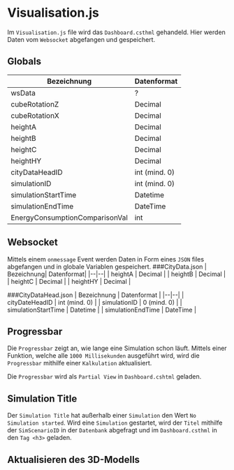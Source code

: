 # Visualisation.js
Im `Visualisation.js` file wird das `Dashboard.csthml` gehandeld. Hier werden Daten vom `Websocket` abgefangen und gespeichert.

## Globals
| Bezeichnung| Datenformat|
|--|--|
| wsData| ?  |
| cubeRotationZ | Decimal  |
| cubeRotationX | Decimal  |
| heightA | Decimal  |
| heightB | Decimal  |
| heightC | Decimal  |
| heightHY | Decimal  |
| cityDataHeadID | int (mind. 0) |
| simulationID | int (mind. 0)  |
| simulationStartTime | Datetime  |
| simulationEndTime | DateTime  |
| EnergyConsumptionComparisonVal | int  |

## Websocket
Mittels einem `onmessage` Event werden Daten in Form eines `JSON` files abgefangen und in globale Variablen gespeichert.
###CityData.json
| Bezeichnung| Datenformat|
|--|--|
| heightA | Decimal  |
| heightB | Decimal  |
| heightC | Decimal  |
| heightHY | Decimal  |

###CityDataHead.json
| Bezeichnung | Datenformat |
|--|--|
| cityDateHeadID | int (mind. 0) |
| simulationID | 0 (mind. 0) |
| simulationStartTime | Datetime |
| simulationEndTime | DateTime |

## Progressbar
Die `Progressbar` zeigt an, wie lange eine Simulation schon läuft.
Mittels einer Funktion, welche alle `1000 Millisekunden` ausgeführt wird, wird die `Progressbar` mithilfe einer `Kalkulation` aktualisiert.

Die `Progressbar` wird als `Partial View` in `Dashboard.cshtml` geladen.

## Simulation Title
Der `Simulation Title` hat außerhalb einer `Simulation` den Wert `No Simulation started`. Wird eine `Simulation` gestartet, wird der `Titel` mithilfe der `SimScenarioID` in der `Datenbank` abgefragt und im `Dashboard.csthml` in den `Tag <h3>` geladen.

## Aktualisieren des 3D-Modells

